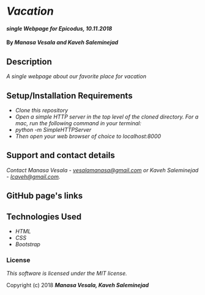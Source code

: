 # _Vacation_

#### _single Webpage for Epicodus, 10.11.2018_

#### By _**Manasa Vesala and Kaveh Saleminejad**_

## Description

_A single webpage about our favorite place for vacation_

## Setup/Installation Requirements

* _Clone this repository_
* _Open a simple HTTP server in the top level of the cloned directory. For a mac, run the following command in your terminal:_   
* _python -m SimpleHTTPServer_
* _Then open your web browser of choice to localhost:8000_

## Support and contact details

_Contact Manasa Vesala - vesalamanasa@gmail.com or Kaveh Saleminejad - lcaveh@gmail.com._

## GitHub page's links

## Technologies Used

* _HTML_
* _CSS_
* _Bootstrap_
### License

*This software is licensed under the MIT license.*

Copyright (c) 2018 **_Manasa Vesala, Kaveh Saleminejad_**
